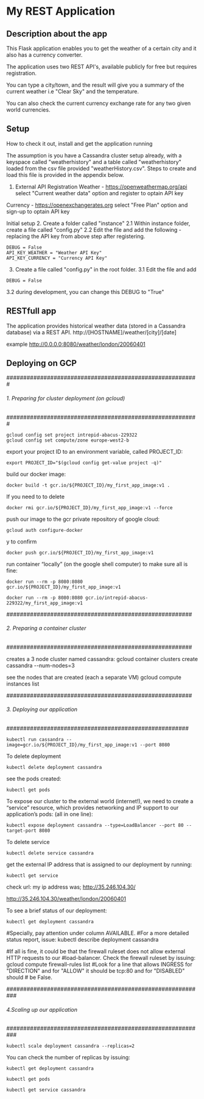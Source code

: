 # My REST Application

## Description about the app
This Flask application enables you to get the weather of a certain city and it also has a currency converter.

The application uses two REST API's, available publicly for free but requires registration.

You can type a city/town, and the result will give you a summary of the current weather i.e "Clear Sky" and the temperature.

You can also check the current currency exchange rate for any two given world currencies.


## Setup
How to check it out, install and get the application running

The assumption is you have a Cassandra cluster setup already, with a keyspace called "weatherhistory" and a table called "weatherhistory" loaded from the csv file provided "weatherHistory.csv". Steps to create and load this file is provided in the appendix below.


1. External API Registration
Weather - https://openweathermap.org/api 
select "Current weather data" option and register to optain API key

Currency - https://openexchangerates.org
select "Free Plan" option and sign-up to optain API key



Initial setup
2. Create a folder called "instance"
   2.1 Within instance folder, create a file called "config.py"
       2.2 Edit the file and add the following - replacing the API key from above step after registering.
```
DEBUG = False
API_KEY_WEATHER = "Weather API Key"
API_KEY_CURRENCY = "Currency API Key"
```
3. Create a file called "config.py" in the root folder.
  3.1 Edit the file and add 
```
DEBUG = False
```
  3.2 during development, you can change this DEBUG to "True"

## RESTfull app
The application provides historical weather data (stored in a Cassandra database) via a REST API.
http://[HOSTNAME]/weather/[city]/[date]

example 
http://0.0.0.0:8080/weather/london/20060401








## Deploying on GCP

#########################################################
###### 1. Preparing for cluster deployment (on gcloud)
#########################################################

```
gcloud config set project intrepid-abacus-229322
gcloud config set compute/zone europe-west2-b
```

export your project ID to an environment variable, called PROJECT_ID:
```
export PROJECT_ID="$(gcloud config get-value project -q)"
```

build our docker image:
```
docker build -t gcr.io/${PROJECT_ID}/my_first_app_image:v1 .
```

If you need to to delete
```
docker rmi gcr.io/${PROJECT_ID}/my_first_app_image:v1 --force
```

push our image to the gcr private repository of google cloud:
```
gcloud auth configure-docker
```
y to confirm
```
docker push gcr.io/${PROJECT_ID}/my_first_app_image:v1
```

run container “locally” (on the google shell computer) to make sure all is fine:
```
docker run --rm -p 8080:8080 gcr.io/${PROJECT_ID}/my_first_app_image:v1

docker run --rm -p 8080:8080 gcr.io/intrepid-abacus-229322/my_first_app_image:v1
```
#######################################################
###### 2. Preparing a container cluster    ############
#######################################################

creates a 3 node cluster named cassandra:
gcloud container clusters create cassandra --num-nodes=3

see the nodes that are created (each a separate VM)
gcloud compute instances list

#######################################################
###### 3. Deploying our application          ####
######################################################

```
kubectl run cassandra --image=gcr.io/${PROJECT_ID}/my_first_app_image:v1 --port 8080
```
To delete deployment
```
kubectl delete deployment cassandra
```
see the pods created:
```
kubectl get pods
```

To expose our cluster to the external world (internet!), we need to create a “service” resource, which provides
networking and IP support to our application’s pods: (all in one line):
```
kubectl expose deployment cassandra --type=LoadBalancer --port 80 --target-port 8080
```
To delete service
```
kubectl delete service cassandra
```
get the external IP address that is assigned to our deployment by running:

```
kubectl get service
```

check url: my ip address was;
http://35.246.104.30/

http://35.246.104.30/weather/london/20060401



To see a brief status of our deployment:
```
kubectl get deployment cassandra
```
#Specially, pay attention under column AVAILABLE.
#For a more detailed status report, issue:
kubectl describe deployment cassandra

#If all is fine, it could be that the firewall ruleset does not allow external HTTP requests to our 
#load-balancer. Check the firewall ruleset by issuing:
gcloud compute firewall-rules list
#Look for a line that allows INGRESS for "DIRECTION" and for "ALLOW" it should be tcp:80 and for "DISABLED" should # be False.




###########################################################
###### 4.Scaling up our application   #####################
###########################################################
```
kubectl scale deployment cassandra --replicas=2
```

You can check the number of replicas by issuing:
```
kubectl get deployment cassandra

kubectl get pods

kubectl get service cassandra

```
